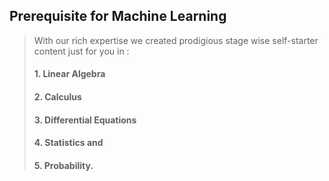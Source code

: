 
## Prerequisite for Machine Learning

  

> With our rich expertise we created prodigious stage wise self-starter content just for you in :
> 
> 
> 
> #### 1. Linear Algebra
> #### 2. Calculus
> #### 3. Differential Equations
> #### 4. Statistics and
> #### 5. Probability.

  

 